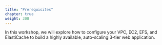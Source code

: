 ```yaml
---
title: "Prerequisites"
chapter: true
weight: 300
---
```


In this workshop, we will explore how to configure your VPC, EC2, EFS, and ElastiCache to build a highly available, auto-scaling 3-tier web application.
